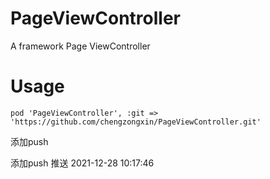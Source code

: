 # PageViewController
A framework Page ViewController

# Usage
`pod 'PageViewController', :git => 'https://github.com/chengzongxin/PageViewController.git'`


添加push

添加push 推送  2021-12-28 10:17:46